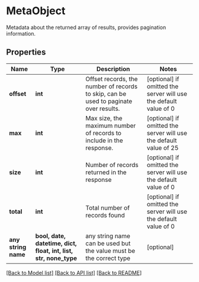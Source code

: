 # MetaObject

Metadata about the returned array of results, provides pagination information.

## Properties
Name | Type | Description | Notes
------------ | ------------- | ------------- | -------------
**offset** | **int** | Offset records, the number of records to skip, can be used to paginate over results. | [optional]  if omitted the server will use the default value of 0
**max** | **int** | Max size, the maximum number of records to include in the response. | [optional]  if omitted the server will use the default value of 25
**size** | **int** | Number of records returned in the response | [optional]  if omitted the server will use the default value of 0
**total** | **int** | Total number of records found | [optional]  if omitted the server will use the default value of 0
**any string name** | **bool, date, datetime, dict, float, int, list, str, none_type** | any string name can be used but the value must be the correct type | [optional]

[[Back to Model list]](../README.md#documentation-for-models) [[Back to API list]](../README.md#documentation-for-api-endpoints) [[Back to README]](../README.md)



